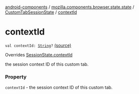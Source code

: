 [android-components](../../index.md) / [mozilla.components.browser.state.state](../index.md) / [CustomTabSessionState](index.md) / [contextId](./context-id.md)

# contextId

`val contextId: `[`String`](https://kotlinlang.org/api/latest/jvm/stdlib/kotlin/-string/index.html)`?` [(source)](https://github.com/mozilla-mobile/android-components/blob/master/components/browser/state/src/main/java/mozilla/components/browser/state/state/CustomTabSessionState.kt#L27)

Overrides [SessionState.contextId](../-session-state/context-id.md)

the session context ID of this custom tab.

### Property

`contextId` - the session context ID of this custom tab.